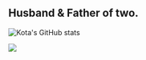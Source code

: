 ## Husband & Father of two.

![Kota's GitHub stats](https://github-readme-stats.vercel.app/api?username=kotakanazawa&show_icons=true&theme=dracula)


<a href="https://github.com/kotakanazawa/github-readme-stats">
  <img align="left" src="https://github-readme-stats.vercel.app/api/top-langs/?username=kotakanazawa&layout=compact" />
</a>
